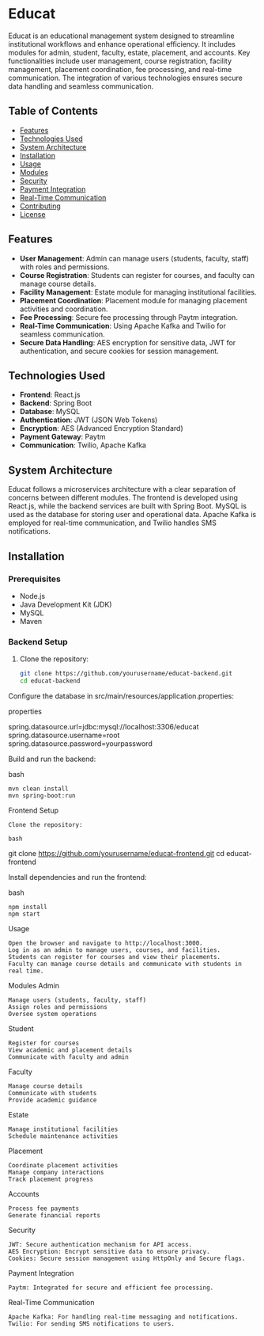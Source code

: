 # Educat

Educat is an educational management system designed to streamline institutional workflows and enhance operational efficiency. It includes modules for admin, student, faculty, estate, placement, and accounts. Key functionalities include user management, course registration, facility management, placement coordination, fee processing, and real-time communication. The integration of various technologies ensures secure data handling and seamless communication.

## Table of Contents

- [Features](#features)
- [Technologies Used](#technologies-used)
- [System Architecture](#system-architecture)
- [Installation](#installation)
- [Usage](#usage)
- [Modules](#modules)
- [Security](#security)
- [Payment Integration](#payment-integration)
- [Real-Time Communication](#real-time-communication)
- [Contributing](#contributing)
- [License](#license)

## Features

- **User Management**: Admin can manage users (students, faculty, staff) with roles and permissions.
- **Course Registration**: Students can register for courses, and faculty can manage course details.
- **Facility Management**: Estate module for managing institutional facilities.
- **Placement Coordination**: Placement module for managing placement activities and coordination.
- **Fee Processing**: Secure fee processing through Paytm integration.
- **Real-Time Communication**: Using Apache Kafka and Twilio for seamless communication.
- **Secure Data Handling**: AES encryption for sensitive data, JWT for authentication, and secure cookies for session management.

## Technologies Used

- **Frontend**: React.js
- **Backend**: Spring Boot
- **Database**: MySQL
- **Authentication**: JWT (JSON Web Tokens)
- **Encryption**: AES (Advanced Encryption Standard)
- **Payment Gateway**: Paytm
- **Communication**: Twilio, Apache Kafka

## System Architecture

Educat follows a microservices architecture with a clear separation of concerns between different modules. The frontend is developed using React.js, while the backend services are built with Spring Boot. MySQL is used as the database for storing user and operational data. Apache Kafka is employed for real-time communication, and Twilio handles SMS notifications.

## Installation

### Prerequisites

- Node.js
- Java Development Kit (JDK)
- MySQL
- Maven

### Backend Setup

1. Clone the repository:
   ```bash
   git clone https://github.com/yourusername/educat-backend.git
   cd educat-backend
Configure the database in src/main/resources/application.properties:

properties

spring.datasource.url=jdbc:mysql://localhost:3306/educat
spring.datasource.username=root
spring.datasource.password=yourpassword

Build and run the backend:

bash

    mvn clean install
    mvn spring-boot:run

Frontend Setup

    Clone the repository:

    bash

git clone https://github.com/yourusername/educat-frontend.git
cd educat-frontend

Install dependencies and run the frontend:

bash

    npm install
    npm start

Usage

    Open the browser and navigate to http://localhost:3000.
    Log in as an admin to manage users, courses, and facilities.
    Students can register for courses and view their placements.
    Faculty can manage course details and communicate with students in real time.

Modules
Admin

    Manage users (students, faculty, staff)
    Assign roles and permissions
    Oversee system operations

Student

    Register for courses
    View academic and placement details
    Communicate with faculty and admin

Faculty

    Manage course details
    Communicate with students
    Provide academic guidance

Estate

    Manage institutional facilities
    Schedule maintenance activities

Placement

    Coordinate placement activities
    Manage company interactions
    Track placement progress

Accounts

    Process fee payments
    Generate financial reports

Security

    JWT: Secure authentication mechanism for API access.
    AES Encryption: Encrypt sensitive data to ensure privacy.
    Cookies: Secure session management using HttpOnly and Secure flags.

Payment Integration

    Paytm: Integrated for secure and efficient fee processing.

Real-Time Communication

    Apache Kafka: For handling real-time messaging and notifications.
    Twilio: For sending SMS notifications to users.
